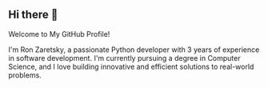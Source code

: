 ## Hi there 👋

Welcome to My GitHub Profile!

I'm Ron Zaretsky, a passionate Python developer with 3 years of experience in software development. 
I'm currently pursuing a degree in Computer Science, and I love building innovative and efficient solutions to real-world problems.
